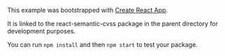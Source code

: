 This example was bootstrapped with [Create React App](https://github.com/facebook/create-react-app).

It is linked to the react-semantic-cvss package in the parent directory for development purposes.

You can run `npm install` and then `npm start` to test your package.
